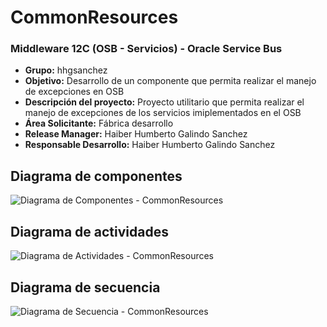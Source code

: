 # CommonResources

### Middleware 12C (OSB - Servicios) - Oracle Service Bus

* <b> Grupo:</b> hhgsanchez <br>
* <b> Objetivo:</b> Desarrollo de un componente que permita realizar el manejo de excepciones en OSB<br>
* <b> Descripción del proyecto:</b> Proyecto utilitario que permita realizar el manejo de excepciones de los servicios imiplementados en el OSB<br>
* <b> Área Solicitante:</b> Fábrica desarrollo<br>
* <b> Release Manager:</b> Haiber Humberto Galindo Sanchez<br>
* <b> Responsable Desarrollo:</b> Haiber Humberto Galindo Sanchez<br>

## Diagrama de componentes

![Diagrama de Componentes - CommonResources](https://user-images.githubusercontent.com/95983030/146461764-8a3ab68c-ba10-4838-ad70-59bfd194d94b.jpg)

## Diagrama de actividades

![Diagrama de Actividades - CommonResources](https://user-images.githubusercontent.com/95983030/146461782-4a52db68-937f-492e-a76e-cfea22f99bdf.jpg)

## Diagrama de secuencia

![Diagrama de Secuencia - CommonResources](https://user-images.githubusercontent.com/95983030/146461792-c2751d67-3d76-4181-9d32-b05142de9b25.jpg)
